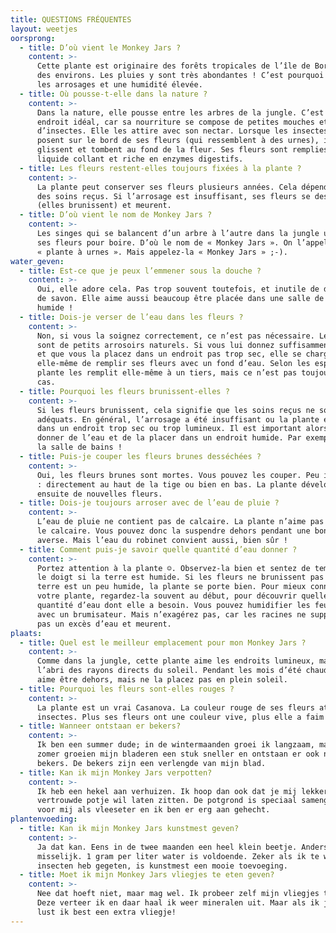 ```yaml
---
title: QUESTIONS FRÉQUENTES
layout: weetjes
oorsprong:
  - title: D’où vient le Monkey Jars ?
    content: >-
      Cette plante est originaire des forêts tropicales de l’île de Bornéo et
      des environs. Les pluies y sont très abondantes ! C’est pourquoi elle aime
      les arrosages et une humidité élevée.
  - title: Où pousse-t-elle dans la nature ?
    content: >-
      Dans la nature, elle pousse entre les arbres de la jungle. C’est un
      endroit idéal, car sa nourriture se compose de petites mouches et
      d’insectes. Elle les attire avec son nectar. Lorsque les insectes se
      posent sur le bord de ses fleurs (qui ressemblent à des urnes), ils
      glissent et tombent au fond de la fleur. Ses fleurs sont remplies d’un
      liquide collant et riche en enzymes digestifs.
  - title: Les fleurs restent-elles toujours fixées à la plante ?
    content: >-
      La plante peut conserver ses fleurs plusieurs années. Cela dépend surtout
      des soins reçus. Si l’arrosage est insuffisant, ses fleurs se dessèchent
      (elles brunissent) et meurent.
  - title: D’où vient le nom de Monkey Jars ?
    content: >-
      Les singes qui se balancent d’un arbre à l’autre dans la jungle utilisent
      ses fleurs pour boire. D’où le nom de « Monkey Jars ». On l’appelle aussi
      « plante à urnes ». Mais appelez-la « Monkey Jars » ;-).
water_geven:
  - title: Est-ce que je peux l’emmener sous la douche ?
    content: >-
      Oui, elle adore cela. Pas trop souvent toutefois, et inutile de dire : pas
      de savon. Elle aime aussi beaucoup être placée dans une salle de bains
      humide !
  - title: Dois-je verser de l’eau dans les fleurs ?
    content: >-
      Non, si vous la soignez correctement, ce n’est pas nécessaire. Les tiges
      sont de petits arrosoirs naturels. Si vous lui donnez suffisamment d’eau
      et que vous la placez dans un endroit pas trop sec, elle se charge
      elle-même de remplir ses fleurs avec un fond d’eau. Selon les espèces, la
      plante les remplit elle-même à un tiers, mais ce n’est pas toujours le
      cas.
  - title: Pourquoi les fleurs brunissent-elles ?
    content: >-
      Si les fleurs brunissent, cela signifie que les soins reçus ne sont pas
      adéquats. En général, l’arrosage a été insuffisant ou la plante est placée
      dans un endroit trop sec ou trop lumineux. Il est important alors de lui
      donner de l’eau et de la placer dans un endroit humide. Par exemple dans
      la salle de bains !
  - title: Puis-je couper les fleurs brunes desséchées ?
    content: >-
      Oui, les fleurs brunes sont mortes. Vous pouvez les couper. Peu importe où
      : directement au haut de la tige ou bien en bas. La plante développera
      ensuite de nouvelles fleurs.
  - title: Dois-je toujours arroser avec de l’eau de pluie ?
    content: >-
      L’eau de pluie ne contient pas de calcaire. La plante n’aime pas beaucoup
      le calcaire. Vous pouvez donc la suspendre dehors pendant une bonne
      averse. Mais l’eau du robinet convient aussi, bien sûr !
  - title: Comment puis-je savoir quelle quantité d’eau donner ?
    content: >-
      Portez attention à la plante ☺. Observez-la bien et sentez de temps avec
      le doigt si la terre est humide. Si les fleurs ne brunissent pas et que la
      terre est un peu humide, la plante se porte bien. Pour mieux connaître
      votre plante, regardez-la souvent au début, pour découvrir quelle est la
      quantité d’eau dont elle a besoin. Vous pouvez humidifier les feuilles
      avec un brumisateur. Mais n’exagérez pas, car les racines ne supportent
      pas un excès d’eau et meurent.
plaats:
  - title: Quel est le meilleur emplacement pour mon Monkey Jars ?
    content: >-
      Comme dans la jungle, cette plante aime les endroits lumineux, mais à
      l’abri des rayons directs du soleil. Pendant les mois d’été chauds, elle
      aime être dehors, mais ne la placez pas en plein soleil.
  - title: Pourquoi les fleurs sont-elles rouges ?
    content: >-
      La plante est un vrai Casanova. La couleur rouge de ses fleurs attire les
      insectes. Plus ses fleurs ont une couleur vive, plus elle a faim !
  - title: Wanneer ontstaan er bekers?
    content: >-
      Ik ben een summer dude; in de wintermaanden groei ik langzaam, maar in de
      zomer groeien mijn bladeren een stuk sneller en ontstaan er ook nieuwe
      bekers. De bekers zijn een verlengde van mijn blad.
  - title: Kan ik mijn Monkey Jars verpotten?
    content: >-
      Ik heb een hekel aan verhuizen. Ik hoop dan ook dat je mij lekker in mijn
      vertrouwde potje wil laten zitten. De potgrond is speciaal samengesteld
      voor mij als vleeseter en ik ben er erg aan gehecht.
plantenvoeding:
  - title: Kan ik mijn Monkey Jars kunstmest geven?
    content: >-
      Ja dat kan. Eens in de twee maanden een heel klein beetje. Anders word ik
      misselijk. 1 gram per liter water is voldoende. Zeker als ik te weinig
      insecten heb gegeten, is kunstmest een mooie toevoeging.
  - title: Moet ik mijn Monkey Jars vliegjes te eten geven?
    content: >-
      Nee dat hoeft niet, maar mag wel. Ik probeer zelf mijn vliegjes te vangen.
      Deze verteer ik en daar haal ik weer mineralen uit. Maar als ik jarig ben,
      lust ik best een extra vliegje!
---
```


